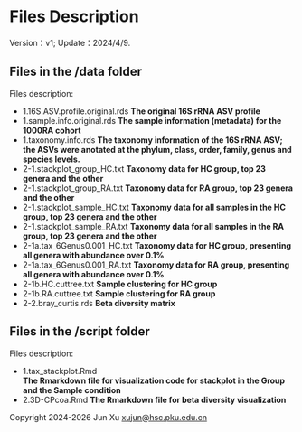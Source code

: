 # Files Description

Version：v1;
Update：2024/4/9.

## Files in the /data folder
Files description:
- 1.16S.ASV.profile.original.rds
**The original 16S rRNA ASV profile**
- 1.sample.info.original.rds
**The sample information (metadata) for the 1000RA cohort**
- 1.taxonomy.info.rds
**The taxonomy information of the 16S rRNA ASV; the ASVs were anotated at the phylum, class, order, family, genus and species levels.**
- 2-1.stackplot_group_HC.txt
**Taxonomy data for HC group, top 23 genera and the other**
- 2-1.stackplot_group_RA.txt
**Taxonomy data for RA group, top 23 genera and the other**
- 2-1.stackplot_sample_HC.txt
**Taxonomy data for all samples in the HC group, top 23 genera and the other**
- 2-1.stackplot_sample_RA.txt
**Taxonomy data for all samples in the RA group, top 23 genera and the other**
- 2-1a.tax_6Genus0.001_HC.txt
**Taxonomy data for HC group, presenting all genera with abundance over 0.1%**
- 2-1a.tax_6Genus0.001_RA.txt
**Taxonomy data for RA group, presenting all genera with abundance over 0.1%**
- 2-1b.HC.cuttree.txt
**Sample clustering for HC group**
- 2-1b.RA.cuttree.txt
**Sample clustering for RA group**
- 2-2.bray_curtis.rds
**Beta diversity matrix**

## Files in the /script folder
Files description:
- 1.tax_stackplot.Rmd                 
**The Rmarkdown file for visualization code for stackplot in the Group and the Sample condition**
- 2.3D-CPcoa.Rmd
**The Rmarkdown file for beta diversity visualization**




Copyright 2024-2026 Jun Xu <xujun@hsc.pku.edu.cn>
